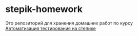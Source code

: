 # stepik-homework
Это репозиторий для хранения домашних работ по курсу [Автоматизация тестирования на степике](https://stepik.org/course/575/info)
